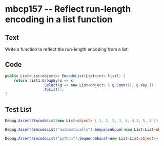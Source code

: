 # mbcp157 -- Reflect run-length encoding in a list function

## Text

Write a function to reflect the run-length encoding from a list.

## Code

```csharp
public List<List<object>> EncodeList(List<int> list1) {
    return list1.GroupBy(x => x)
                 .Select(g => new List<object> { g.Count(), g.Key })
                 .ToList();
}
```

## Test List

```csharp
Debug.Assert(EncodeList(new List<object> { 1, 1, 2, 3, 4, 4.3, 5, 1 }).SequenceEqual(new List<List<object>> { new List<object> { 2, 1 }, new List<object> { 1, 2 }, new List<object> { 1, 3 }, new List<object> { 1, 4 }, new List<object> { 1, 4.3 }, new List<object> { 1, 5 }, new List<object> { 1, 1 } }));
```

```csharp
Debug.Assert(EncodeList("automatically").SequenceEqual(new List<List<object>> { new List<object> { 1, 'a' }, new List<object> { 1, 'u' }, new List<object> { 1, 't' }, new List<object> { 1, 'o' }, new List<object> { 1, 'm' }, new List<object> { 1, 'a' }, new List<object> { 1, 't' }, new List<object> { 1, 'i' }, new List<object> { 1, 'c' }, new List<object> { 1, 'a' }, new List<object> { 2, 'l' }, new List<object> { 1, 'y' } }));
```

```csharp
Debug.Assert(EncodeList("python").SequenceEqual(new List<List<object>> { new List<object> { 1, 'p' }, new List<object> { 1, 'y' }, new List<object> { 1, 't' }, new List<object> { 1, 'h' }, new List<object> { 1, 'o' }, new List<object> { 1, 'n' } } }));
```
